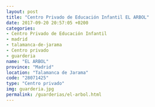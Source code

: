 ```yaml
---
layout: post
title: "Centro Privado de Educación Infantil EL ARBOL"
date: 2017-09-20 20:57:05 +0200
categories:
- Centro Privado de Educación Infantil
- madrid
- talamanca-de-jarama
- Centro privado
- guarderia
name: "EL ARBOL"
province: "Madrid"
location: "Talamanca de Jarama"
code: "28071425"
type: "Centro privado"
img: guarderia.jpg
permalink: /guarderias/el-arbol.html
---
```

